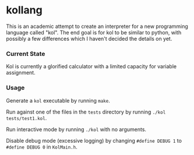 # kollang

This is an academic attempt to create an interpreter for a new programming language called "kol".
The end goal is for kol to be similar to python, with possibly a few differences which I haven't
decided the details on yet.

### Current State

Kol is currently a glorified calculator with a limited capacity for variable assignment.

### Usage

Generate a `kol` executable by running `make`.

Run against one of the files in the `tests` directory by running `./kol tests/test1.kol`.

Run interactive mode by running `./kol` with no arguments.

Disable debug mode (excessive logging) by changing `#define DEBUG 1` to `#define DEBUG 0` in `KolMain.h`.
